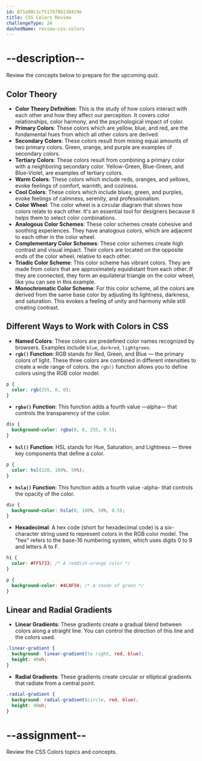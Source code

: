 ```yaml
---
id: 671a90c1cf517678b130419e
title: CSS Colors Review
challengeType: 24
dashedName: review-css-colors
---
```


# --description--

Review the concepts below to prepare for the upcoming quiz.

## Color Theory

- **Color Theory Definition**: This is the study of how colors interact with each other and how they affect our perception. It covers color relationships, color harmony, and the psychological impact of color.
- **Primary Colors**: These colors which are yellow, blue, and red, are the fundamental hues from which all other colors are derived.
- **Secondary Colors**: These colors result from mixing equal amounts of two primary colors. Green, orange, and purple are examples of secondary colors.
- **Tertiary Colors**: These colors result from combining a primary color with a neighboring secondary color. Yellow-Green, Blue-Green, and Blue-Violet, are examples of tertiary colors.
- **Warm Colors**: These colors which include reds, oranges, and yellows, evoke feelings of comfort, warmth, and coziness.
- **Cool Colors**: These colors which include blues, green, and purples, evoke feelings of calmness, serenity, and professionalism.
- **Color Wheel**: The color wheel is a circular diagram that shows how colors relate to each other. It's an essential tool for designers because it helps them to select color combinations.
- **Analogous Color Schemes**: These color schemes create cohesive and soothing experiences. They have analogous colors, which are adjacent to each other in the color wheel.
- **Complementary Color Schemes**: These color schemes create high contrast and visual impact. Their colors are located on the opposite ends of the color wheel, relative to each other.
- **Triadic Color Scheme**: This color scheme has vibrant colors. They are made from colors that are approximately equidistant from each other. If they are connected, they form an equilateral triangle on the color wheel, like you can see in this example.
- **Monochromatic Color Scheme**: For this color scheme, all the colors are derived from the same base color by adjusting its lightness, darkness, and saturation. This evokes a feeling of unity and harmony while still creating contrast.

## Different Ways to Work with Colors in CSS

- **Named Colors**: These colors are predefined color names recognized by browsers. Examples include `blue`, `darkred`, `lightgreen`.
- **`rgb()` Function**: RGB stands for Red, Green, and Blue — the primary colors of light. These three colors are combined in different intensities to create a wide range of colors. the `rgb()` function allows you to define colors using the RGB color model.

```css
p {
  color: rgb(255, 0, 0);
}
```

- **`rgba()` Function**: This function adds a fourth value —alpha— that controls the transparency of the color. 

```css
div {
  background-color: rgba(0, 0, 255, 0.5);
}
```

- **`hsl()` Function**: HSL stands for Hue, Saturation, and Lightness — three key components that define a color. 

```css
p {
  color: hsl(120, 100%, 50%);
}
```

- **`hsla()` Function**: This function adds a fourth value -alpha- that controls the opacity of the color.

```css
div {
  background-color: hsla(0, 100%, 50%, 0.5);
}
```

- **Hexadecimal**: A hex code (short for hexadecimal code) is a six-character string used to represent colors in the RGB color model. The "hex" refers to the base-16 numbering system, which uses digits 0 to 9 and letters A to F. 

```css
h1 {
  color: #FF5733; /* A reddish-orange color */
}

p {
  background-color: #4CAF50; /* A shade of green */
}
```

## Linear and Radial Gradients 

- **Linear Gradients**: These gradients create a gradual blend between colors along a straight line. You can control the direction of this line and the colors used. 

```css
.linear-gradient {
  background: linear-gradient(to right, red, blue);
  height: 40vh;
}
```

- **Radial Gradients**: These gradients create circular or elliptical gradients that radiate from a central point.

```css
.radial-gradient {
  background: radial-gradient(circle, red, blue);
  height: 40vh;
}
```

# --assignment--

Review the CSS Colors topics and concepts.
